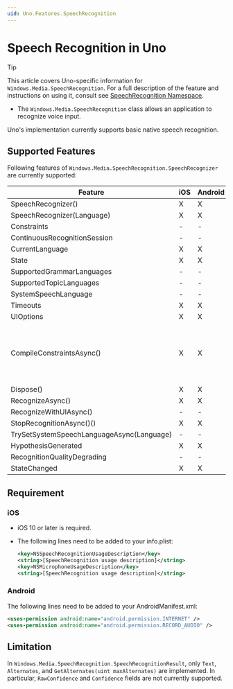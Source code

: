 ```yaml
---
uid: Uno.Features.SpeechRecognition
---
```


# Speech Recognition in Uno

> [!TIP]
> This article covers Uno-specific information for `Windows.Media.SpeechRecognition`. For a full description of the feature and instructions on using it, consult see [SpeechRecognition Namespace](https://learn.microsoft.com/uwp/api/windows.media.speechrecognition).

* The `Windows.Media.SpeechRecognition` class allows an application to recognize voice input.

Uno's implementation currently supports basic native speech recognition.

## Supported Features

Following features of `Windows.Media.SpeechRecognition.SpeechRecognizer` are currently supported:

| Feature                                    | iOS | Android | Remarks                       |
|--------------------------------------------|-----|---------|-------------------------------|
| SpeechRecognizer()                         | X   | X       |                               |
| SpeechRecognizer(Language)                 | X   | X       |                               |
| Constraints                                | -   | -       |                               |
| ContinuousRecognitionSession               | -   | -       |                               |
| CurrentLanguage                            | X   | X       |                               |
| State                                      | X   | X       |                               |
| SupportedGrammarLanguages                  | -   | -       |                               |
| SupportedTopicLanguages                    | -   | -       |                               |
| SystemSpeechLanguage                       | -   | -       |                               |
| Timeouts                                   | X   | X       |                               |
| UIOptions                                  | X   | X       | Not used                      |
| CompileConstraintsAsync()                  | X   | X       | Always return Success (implemented to meet UWP constraint that requires `CompileConstraintsAsync()` to be called before `RecognizeAsync()`) |
| Dispose()                                  | X   | X       |                               |
| RecognizeAsync()                           | X   | X       |                               |
| RecognizeWithUIAsync()                     | -   | -       |                               |
| StopRecognitionAsync()()                   | X   | X       |                               |
| TrySetSystemSpeechLanguageAsync(Language)  | -   | -       |                               |
| HypothesisGenerated                        | X   | X       |                               |
| RecognitionQualityDegrading                | -   | -       |                               |
| StateChanged                               | X   | X       |                               |

## Requirement

### iOS

* iOS 10 or later is required.
* The following lines need to be added to your info.plist:

  ```xml
  <key>NSSpeechRecognitionUsageDescription</key>  
  <string>[SpeechRecognition usage description]</string>  
  <key>NSMicrophoneUsageDescription</key>  
  <string>[SpeechRecognition usage description]</string> 
  ```

### Android

The following lines need to be added to your AndroidManifest.xml:

```xml
<uses-permission android:name="android.permission.INTERNET" />
<uses-permission android:name="android.permission.RECORD_AUDIO" />
```

## Limitation

In `Windows.Media.SpeechRecognition.SpeechRecognitionResult`, only `Text`, `Alternates`, and `GetAlternates(uint maxAlternates)` are implemented.
In particular, `RawConfidence` and `Confidence` fields are not currently supported.
